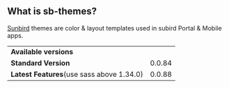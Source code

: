 ## What is sb-themes?
[Sunbird](http://sunbird.org) themes are color & layout templates used in subird Portal & Mobile apps.

<table>
  <tr>
    <td colspan="2"><b>Available versions</b></td>
  </tr>
  <tr>
    <td><b>Standard Version</b></td>
    <td>0.0.84</td>
  </tr>
  <tr>
    <td><b>Latest Features</b>(use sass above 1.34.0)</td>
    <td>0.0.88</td>
  </tr>
</table>

